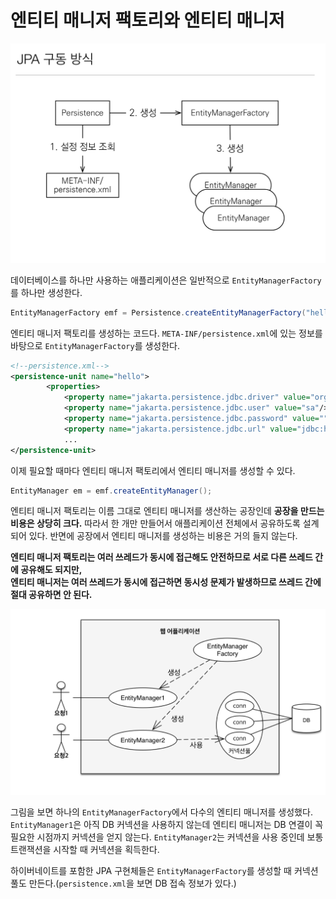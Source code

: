 # 엔티티 매니저 팩토리와 엔티티 매니저

![img.png](image/img.png)

데이터베이스를 하나만 사용하는 애플리케이션은 일반적으로 `EntityManagerFactory`를 하나만 생성한다.

```java
EntityManagerFactory emf = Persistence.createEntityManagerFactory("hello");
```
엔티티 매니저 팩토리를 생성하는 코드다. `META-INF/persistence.xml`에 있는 정보를 바탕으로 `EntityManagerFactory`를 생성한다.
```xml
<!--persistence.xml-->
<persistence-unit name="hello">
        <properties>
            <property name="jakarta.persistence.jdbc.driver" value="org.h2.Driver"/>
            <property name="jakarta.persistence.jdbc.user" value="sa"/>
            <property name="jakarta.persistence.jdbc.password" value=""/>
            <property name="jakarta.persistence.jdbc.url" value="jdbc:h2:tcp://localhost/~/jpa"/>
            ...
</persistence-unit>
```
이제 필요할 때마다 엔티티 매니저 팩토리에서 엔티티 매니저를 생성할 수 있다.
```java
EntityManager em = emf.createEntityManager();
```

엔티티 매니저 팩토리는 이름 그대로 엔티티 매니저를 생산하는 공장인데 **공장을 만드는 비용은 상당히 크다.** 따라서 한 개만 만들어서 애플리케이션 전체에서 공유하도록
설계되어 있다. 반면에 공장에서 엔티티 매니저를 생성하는 비용은 거의 들지 않는다.

**엔티티 매니저 팩토리는 여러 쓰레드가 동시에 접근해도 안전하므로 서로 다른 쓰레드 간에 공유해도 되지만,<br>
엔티티 매니저는 여러 쓰레드가 동시에 접근하면 동시성 문제가 발생하므로 쓰레드 간에 절대 공유하면 안 된다.**

![img_1.png](image/img_1.png)

그림을 보면 하나의 `EntityManagerFactory`에서 다수의 엔티티 매니저를 생성했다. `EntityManager1`은 아직 DB 커넥션을
사용하지 않는데 엔티티 매니저는 DB 연결이 꼭 필요한 시점까지 커넥션을 얻지 않는다. `EntityManager2`는 커넥션을 사용 중인데
보통 트랜잭션을 시작할 때 커넥션을 획득한다.

하이버네이트를 포함한 JPA 구현체들은 `EntityManagerFactory`를 생성할 때 커넥션 풀도 만든다.(`persistence.xml`을 보면 DB 접속 정보가 있다.)